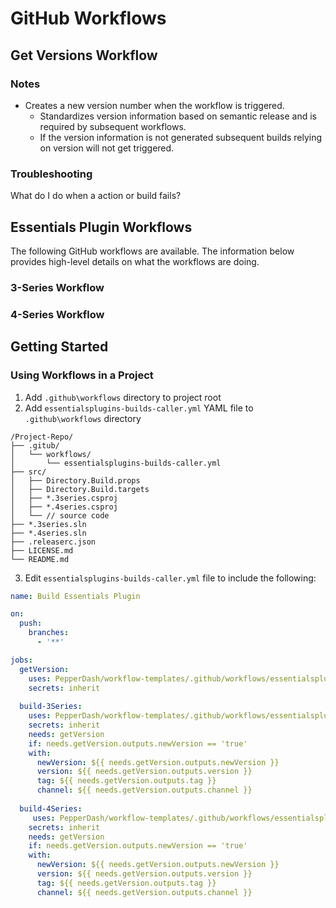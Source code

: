 # GitHub Workflows

## Get Versions Workflow

### Notes

- Creates a new version number when the workflow is triggered.
  - Standardizes version information based on semantic release and is required by subsequent workflows.
  - If the version information is not generated subsequent builds relying on version will not get triggered.

### Troubleshooting

What do I do when a action or build fails?
 

## Essentials Plugin Workflows

The following GitHub workflows are available.  The information below provides high-level details on what the workflows are doing. 

### 3-Series Workflow


### 4-Series Workflow


## Getting Started

### Using Workflows in a Project

1. Add `.github\workflows` directory to project root
2. Add `essentialsplugins-builds-caller.yml` YAML file to `.github\workflows` directory

```
/Project-Repo/
├── .gitub/
│   └── workflows/
│       └── essentialsplugins-builds-caller.yml
├── src/
│   ├── Directory.Build.props
│   ├── Directory.Build.targets
│   ├── *.3series.csproj
│   ├── *.4series.csproj    
│   └── // source code
├── *.3series.sln
├── *.4series.sln
├── .releaserc.json
├── LICENSE.md
└── README.md
```

3. Edit `essentialsplugins-builds-caller.yml` file to include the following:

```yml
name: Build Essentials Plugin

on:
  push:
    branches:
      - '**'

jobs:
  getVersion:
    uses: PepperDash/workflow-templates/.github/workflows/essentialsplugins-getversion.yml@main
    secrets: inherit    
  
  build-3Series:  
    uses: PepperDash/workflow-templates/.github/workflows/essentialsplugins-3Series-builds.yml@main    
    secrets: inherit
    needs: getVersion
    if: needs.getVersion.outputs.newVersion == 'true'
    with:
      newVersion: ${{ needs.getVersion.outputs.newVersion }}
      version: ${{ needs.getVersion.outputs.version }}
      tag: ${{ needs.getVersion.outputs.tag }}
      channel: ${{ needs.getVersion.outputs.channel }}
  
  build-4Series:
     uses: PepperDash/workflow-templates/.github/workflows/essentialsplugins-4Series-builds.yml@main
    secrets: inherit
    needs: getVersion
    if: needs.getVersion.outputs.newVersion == 'true'
    with:
      newVersion: ${{ needs.getVersion.outputs.newVersion }}
      version: ${{ needs.getVersion.outputs.version }}
      tag: ${{ needs.getVersion.outputs.tag }}
      channel: ${{ needs.getVersion.outputs.channel }}

```